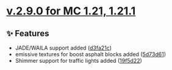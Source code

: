 # [v.2.9.0 for MC 1.21, 1.21.1](https://github.com/XxRexRaptorxX/CityCraft/compare/v.2.9.0-dev1...v.2.9.0-dev5)

## ✨ Features

- JADE/WAILA support added ([d3fa21c](https://github.com/XxRexRaptorxX/CityCraft/commit/d3fa21cea02ddb4a95bfb52dc0a9bbeb7f27ffe4))
- emissive textures for boost asphalt blocks added ([5d73d61](https://github.com/XxRexRaptorxX/CityCraft/commit/5d73d61fcf5a764ff4ca02dca2aaecbb756cc38d))
- Shimmer support for traffic lights added ([19f5d22](https://github.com/XxRexRaptorxX/CityCraft/commit/19f5d22d3d7cbb34d42e74a5fcaaea58e2924142))

